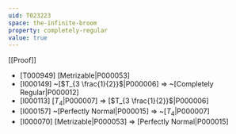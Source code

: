 ```yaml
---
uid: T023223
space: the-infinite-broom
property: completely-regular
value: true
---
```

[[Proof]]

* [T000949] [Metrizable|P000053]
* [I000149] ~[$T_{3 \frac{1}{2}}$|P000006] => ~[Completely Regular|P000012]
* [I000113] [$T_4$|P000007] => [$T_{3 \frac{1}{2}}$|P000006]
* [I000157] ~[Perfectly Normal|P000015] => ~[$T_4$|P000007]
* [I000070] [Metrizable|P000053] => [Perfectly Normal|P000015]

